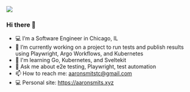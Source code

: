![](https://komarev.com/ghpvc/?username=aaron-smits&color=grey)
### Hi there 👋
- 💻 I’m a Software Engineer in Chicago, IL
- 🔭 I’m currently working on a project to run tests and publish results using Playwright, Argo Workflows, and Kubernetes
- 🌳 I'm learning Go, Kubernetes, and Sveltekit
- 💬 Ask me about e2e testing, Playwright, test automation
- 📫 How to reach me: aaronsmitstc@gmail.com
- 💻 Personal site: https://aaronsmits.xyz
<!--
**aaron-smits/aaron-smits** is a ✨ _special_ ✨ repository because its `README.md` (this file) appears on your GitHub profile.

Here are some ideas to get you started:

- 🔭 I’m currently working on ...
- 🌱 I’m currently learning ...
- 👯 I’m looking to collaborate on ...
- 🤔 I’m looking for help with ...
- 💬 Ask me about ...
- 📫 How to reach me: ...
- 😄 Pronouns: ...
- ⚡ Fun fact: ...
-->
